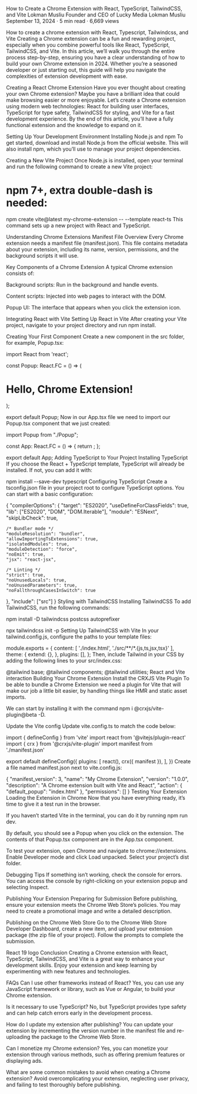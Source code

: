 How to Create a Chrome Extension with React, TypeScript, TailwindCSS, and Vite
Lokman Musliu Founder and CEO of Lucky Media
Lokman Musliu
September 13, 2024 · 5 min read · 6,669 views

How to create a chrome extension with React, Typescript, Tailwindcss, and Vite
Creating a Chrome extension can be a fun and rewarding project, especially when you combine powerful tools like React, TypeScript, TailwindCSS, and Vite. In this article, we’ll walk you through the entire process step-by-step, ensuring you have a clear understanding of how to build your own Chrome extension in 2024. Whether you’re a seasoned developer or just starting out, this guide will help you navigate the complexities of extension development with ease.

Creating a React Chrome Extension
Have you ever thought about creating your own Chrome extension? Maybe you have a brilliant idea that could make browsing easier or more enjoyable. Let’s create a Chrome extension using modern web technologies: React for building user interfaces, TypeScript for type safety, TailwindCSS for styling, and Vite for a fast development experience. By the end of this article, you’ll have a fully functional extension and the knowledge to expand on it.

Setting Up Your Development Environment
Installing Node.js and npm
To get started, download and install Node.js from the official website. This will also install npm, which you’ll use to manage your project dependencies.

Creating a New Vite Project
Once Node.js is installed, open your terminal and run the following command to create a new Vite project:

# npm 7+, extra double-dash is needed:
npm create vite@latest my-chrome-extension -- --template react-ts
This command sets up a new project with React and TypeScript.

Understanding Chrome Extensions
Manifest File Overview
Every Chrome extension needs a manifest file (manifest.json). This file contains metadata about your extension, including its name, version, permissions, and the background scripts it will use.

Key Components of a Chrome Extension
A typical Chrome extension consists of:

Background scripts: Run in the background and handle events.

Content scripts: Injected into web pages to interact with the DOM.

Popup UI: The interface that appears when you click the extension icon.

Integrating React with Vite
Setting Up React in Vite
After creating your Vite project, navigate to your project directory and run npm install.

Creating Your First Component
Create a new component in the src folder, for example, Popup.tsx:

import React from 'react'; 

const Popup: React.FC = () => (
  <div className="p-4">
	  <h1 className="text-lg font-bold">
		Hello, Chrome Extension!
	  </h1> 
  </div> 
);

export default Popup;
Now in our App.tsx file we need to import our Popup.tsx component that we just created:

import Popup from "./Popup";

const App: React.FC = () => {
  return <Popup />;
};

export default App;
Adding TypeScript to Your Project
Installing TypeScript
If you choose the React + TypeScript template, TypeScript will already be installed. If not, you can add it with:

npm install --save-dev typescript
Configuring TypeScript
Create a tsconfig.json file in your project root to configure TypeScript options. You can start with a basic configuration:

{
  "compilerOptions": {
    "target": "ES2020",
    "useDefineForClassFields": true,
    "lib": ["ES2020", "DOM", "DOM.Iterable"],
    "module": "ESNext",
    "skipLibCheck": true,

    /* Bundler mode */
    "moduleResolution": "bundler",
    "allowImportingTsExtensions": true,
    "isolatedModules": true,
    "moduleDetection": "force",
    "noEmit": true,
    "jsx": "react-jsx",

    /* Linting */
    "strict": true,
    "noUnusedLocals": true,
    "noUnusedParameters": true,
    "noFallthroughCasesInSwitch": true
  },
  "include": ["src"]
}
Styling with TailwindCSS
Installing TailwindCSS
To add TailwindCSS, run the following commands:

npm install -D tailwindcss postcss autoprefixer 

npx tailwindcss init -p
Setting Up TailwindCSS with Vite
In your tailwind.config.js, configure the paths to your template files:

module.exports = {
    content: [
		'./index.html',
		'./src/**/*.{js,ts,jsx,tsx}'
	],
    theme: {
        extend: {},
    },
    plugins: [],
};
Then, include Tailwind in your CSS by adding the following lines to your src/index.css:

@tailwind base;
@tailwind components;
@tailwind utilities;
React and Vite interaction
Building Your Chrome Extension
Install the CRXJS Vite Plugin
To be able to bundle a Chrome Extension we need a plugin for Vite that will make our job a little bit easier, by handling things like HMR and static asset imports.

We can start by installing it with the command npm i @crxjs/vite-plugin@beta -D.

Update the Vite config
Update vite.config.ts to match the code below:

import { defineConfig } from 'vite'
import react from '@vitejs/plugin-react'
import { crx } from '@crxjs/vite-plugin'
import manifest from './manifest.json'

export default defineConfig({
  plugins: [
    react(),
    crx({ manifest }),
  ],
})
Create a file named manifest.json next to vite.config.js:

{
  "manifest_version": 3,
  "name": "My Chrome Extension",
  "version": "1.0.0",
  "description": "A Chrome extension built with Vite and React",
  "action": {
    "default_popup": "index.html"
  },
  "permissions": []
}
Testing Your Extension
Loading the Extension in Chrome
Now that you have everything ready, it’s time to give it a test run in the browser.

If you haven’t started Vite in the terminal, you can do it by running npm run dev.

By default, you should see a Popup when you click on the extension. The contents of that Popup.tsx component are in the App.tsx component.

To test your extension, open Chrome and navigate to chrome://extensions. Enable Developer mode and click Load unpacked. Select your project’s dist folder.

Debugging Tips
If something isn’t working, check the console for errors. You can access the console by right-clicking on your extension popup and selecting Inspect.

Publishing Your Extension
Preparing for Submission
Before publishing, ensure your extension meets the Chrome Web Store’s policies. You may need to create a promotional image and write a detailed description.

Publishing on the Chrome Web Store
Go to the Chrome Web Store Developer Dashboard, create a new item, and upload your extension package (the zip file of your project). Follow the prompts to complete the submission.

React 19 logo
Conclusion
Creating a Chrome extension with React, TypeScript, TailwindCSS, and Vite is a great way to enhance your development skills. Enjoy your extension and keep learning by experimenting with new features and technologies.

FAQs
Can I use other frameworks instead of React?
Yes, you can use any JavaScript framework or library, such as Vue or Angular, to build your Chrome extension.

Is it necessary to use TypeScript?
No, but TypeScript provides type safety and can help catch errors early in the development process.

How do I update my extension after publishing?
You can update your extension by incrementing the version number in the manifest file and re-uploading the package to the Chrome Web Store.

Can I monetize my Chrome extension?
Yes, you can monetize your extension through various methods, such as offering premium features or displaying ads.

What are some common mistakes to avoid when creating a Chrome extension?
Avoid overcomplicating your extension, neglecting user privacy, and failing to test thoroughly before publishing.